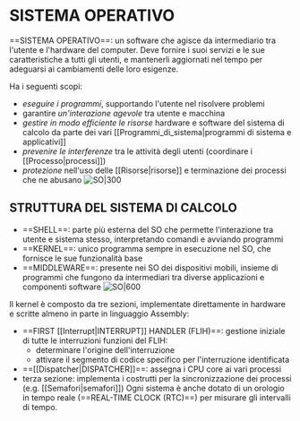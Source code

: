 # SISTEMA OPERATIVO
==SISTEMA OPERATIVO==: un software che agisce da intermediario tra l'utente e l'hardware del computer. Deve fornire i suoi servizi e le sue caratteristiche a tutti gli utenti, e mantenerli aggiornati nel tempo per adeguarsi ai cambiamenti delle loro esigenze.

Ha i seguenti scopi:
- _eseguire i programmi_, supportando l'utente nel risolvere problemi
- garantire _un'interazione agevole_ tra utente e macchina
- _gestire in modo efficiente le risorse_ hardware e software del sistema di calcolo da parte dei vari [[Programmi_di_sistema|programmi di sistema e applicativi]]
- _prevenire le interferenze_ tra le attività degli utenti (coordinare i [[Processo|processi]])
- _protezione_ nell'uso delle [[Risorse|risorse]] e terminazione dei processi che ne abusano 
![SO|300](Images/struttura_so_1.png)

## STRUTTURA DEL SISTEMA DI CALCOLO
- ==SHELL==: parte più esterna del SO che permette l'interazione tra utente e sistema stesso, interpretando comandi e avviando programmi
- ==KERNEL==: unico programma sempre in esecuzione nel SO, che fornisce le sue funzionalità base
- ==MIDDLEWARE==: presente nei SO dei dispositivi mobili, insieme di programmi che fungono da intermediari tra diverse applicazioni e componenti software
![SO|600](Images/struttura_so_2.png)

Il kernel è composto da tre sezioni, implementate direttamente in hardware e scritte almeno in parte in linguaggio Assembly:
- ==FIRST [[Interrupt|INTERRUPT]] HANDLER (FLIH)==: gestione iniziale di tutte le interruzioni
	funzioni del FLIH:
	- determinare l'origine dell'interruzione
	- attivare il segmento di codice specifico per l'interruzione identificata
- ==[[Dispatcher|DISPATCHER]]==: assegna i CPU core ai vari processi
- terza sezione: implementa i costrutti per la sincronizzazione dei processi (e.g. [[Semafori|semafori]])
Ogni sistema è anche dotato di un orologio in tempo reale (==REAL-TIME CLOCK (RTC)==) per misurare gli intervalli di tempo.